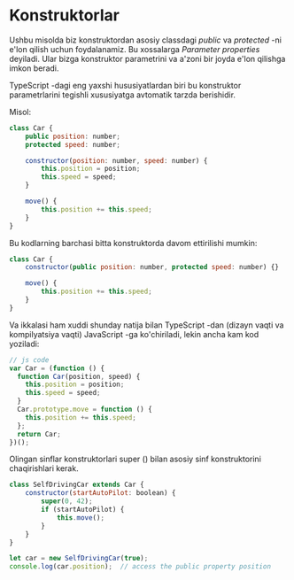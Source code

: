 # Konstruktorlar

Ushbu misolda biz konstruktordan asosiy classdagi _public_ va _protected_ -ni e'lon qilish uchun foydalanamiz. Bu xossalarga _Parameter properties_ deyiladi. Ular bizga konstruktor parametrini va a'zoni bir joyda e'lon qilishga imkon beradi.

TypeScript -dagi eng yaxshi hususiyatlardan biri bu konstruktor parametrlarini tegishli xususiyatga avtomatik tarzda berishidir.

Misol:

```javascript
class Car {
    public position: number;
    protected speed: number;

    constructor(position: number, speed: number) {
        this.position = position;
        this.speed = speed;
    }

    move() {
        this.position += this.speed;
    }
}
```

Bu kodlarning barchasi bitta konstruktorda davom ettirilishi mumkin:

```javascript
class Car {
    constructor(public position: number, protected speed: number) {}

    move() {
        this.position += this.speed;
    }
}

```

Va ikkalasi ham xuddi shunday natija bilan TypeScript -dan (dizayn vaqti va kompilyatsiya vaqti) JavaScript -ga ko'chiriladi, lekin ancha kam kod yoziladi:

```javascript
// js code
var Car = (function () {
  function Car(position, speed) {
    this.position = position;
    this.speed = speed;
  }
  Car.prototype.move = function () {
    this.position += this.speed;
  };
  return Car;
})();
```
Olingan sinflar konstruktorlari super () bilan asosiy sinf konstruktorini chaqirishlari kerak.
```javascript
class SelfDrivingCar extends Car {
    constructor(startAutoPilot: boolean) {
        super(0, 42);
        if (startAutoPilot) {
            this.move();
        }
    }
}

let car = new SelfDrivingCar(true);
console.log(car.position);  // access the public property position
```
